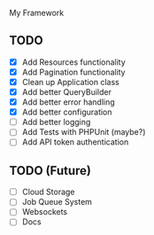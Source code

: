 My Framework

## TODO

- [x] Add Resources functionality
- [x] Add Pagination functionality
- [x] Clean up Application class
- [x] Add better QueryBuilder
- [x] Add better error handling
- [x] Add better configuration
- [ ] Add better logging
- [ ] Add Tests with PHPUnit (maybe?)
- [ ] Add API token authentication

## TODO (Future)

- [ ] Cloud Storage
- [ ] Job Queue System
- [ ] Websockets
- [ ] Docs
